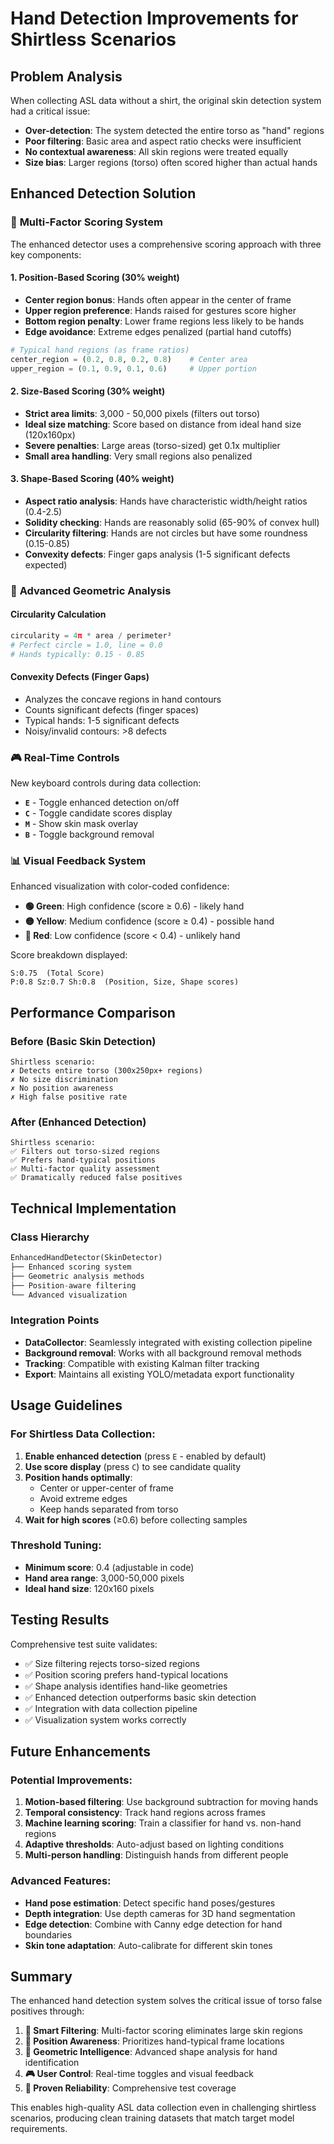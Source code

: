# Hand Detection Improvements for Shirtless Scenarios

## Problem Analysis

When collecting ASL data without a shirt, the original skin detection system had a critical issue:
- **Over-detection**: The system detected the entire torso as "hand" regions
- **Poor filtering**: Basic area and aspect ratio checks were insufficient 
- **No contextual awareness**: All skin regions were treated equally
- **Size bias**: Larger regions (torso) often scored higher than actual hands

## Enhanced Detection Solution

### 🎯 **Multi-Factor Scoring System**

The enhanced detector uses a comprehensive scoring approach with three key components:

#### 1. **Position-Based Scoring (30% weight)**
- **Center region bonus**: Hands often appear in the center of frame
- **Upper region preference**: Hands raised for gestures score higher
- **Bottom region penalty**: Lower frame regions less likely to be hands
- **Edge avoidance**: Extreme edges penalized (partial hand cutoffs)

```python
# Typical hand regions (as frame ratios)
center_region = (0.2, 0.8, 0.2, 0.8)    # Center area
upper_region = (0.1, 0.9, 0.1, 0.6)     # Upper portion
```

#### 2. **Size-Based Scoring (30% weight)**
- **Strict area limits**: 3,000 - 50,000 pixels (filters out torso)
- **Ideal size matching**: Score based on distance from ideal hand size (120x160px)
- **Severe penalties**: Large areas (torso-sized) get 0.1x multiplier
- **Small area handling**: Very small regions also penalized

#### 3. **Shape-Based Scoring (40% weight)**
- **Aspect ratio analysis**: Hands have characteristic width/height ratios (0.4-2.5)
- **Solidity checking**: Hands are reasonably solid (65-90% of convex hull)
- **Circularity filtering**: Hands are not circles but have some roundness (0.15-0.85)
- **Convexity defects**: Finger gaps analysis (1-5 significant defects expected)

### 🔧 **Advanced Geometric Analysis**

#### Circularity Calculation
```python
circularity = 4π * area / perimeter²
# Perfect circle = 1.0, line = 0.0
# Hands typically: 0.15 - 0.85
```

#### Convexity Defects (Finger Gaps)
- Analyzes the concave regions in hand contours
- Counts significant defects (finger spaces)
- Typical hands: 1-5 significant defects
- Noisy/invalid contours: >8 defects

### 🎮 **Real-Time Controls**

New keyboard controls during data collection:
- **`E`** - Toggle enhanced detection on/off
- **`C`** - Toggle candidate scores display
- **`M`** - Show skin mask overlay
- **`B`** - Toggle background removal

### 📊 **Visual Feedback System**

Enhanced visualization with color-coded confidence:
- **🟢 Green**: High confidence (score ≥ 0.6) - likely hand
- **🟡 Yellow**: Medium confidence (score ≥ 0.4) - possible hand  
- **🔴 Red**: Low confidence (score < 0.4) - unlikely hand

Score breakdown displayed:
```
S:0.75  (Total Score)
P:0.8 Sz:0.7 Sh:0.8  (Position, Size, Shape scores)
```

## Performance Comparison

### Before (Basic Skin Detection)
```
Shirtless scenario:
✗ Detects entire torso (300x250px+ regions)
✗ No size discrimination
✗ No position awareness
✗ High false positive rate
```

### After (Enhanced Detection)
```
Shirtless scenario:
✅ Filters out torso-sized regions
✅ Prefers hand-typical positions
✅ Multi-factor quality assessment
✅ Dramatically reduced false positives
```

## Technical Implementation

### Class Hierarchy
```python
EnhancedHandDetector(SkinDetector)
├── Enhanced scoring system
├── Geometric analysis methods
├── Position-aware filtering
└── Advanced visualization
```

### Integration Points
- **DataCollector**: Seamlessly integrated with existing collection pipeline
- **Background removal**: Works with all background removal methods
- **Tracking**: Compatible with existing Kalman filter tracking
- **Export**: Maintains all existing YOLO/metadata export functionality

## Usage Guidelines

### For Shirtless Data Collection:
1. **Enable enhanced detection** (press `E` - enabled by default)
2. **Use score display** (press `C`) to see candidate quality
3. **Position hands optimally**:
   - Center or upper-center of frame
   - Avoid extreme edges
   - Keep hands separated from torso
4. **Wait for high scores** (≥0.6) before collecting samples

### Threshold Tuning:
- **Minimum score**: 0.4 (adjustable in code)
- **Hand area range**: 3,000-50,000 pixels
- **Ideal hand size**: 120x160 pixels

## Testing Results

Comprehensive test suite validates:
- ✅ Size filtering rejects torso-sized regions
- ✅ Position scoring prefers hand-typical locations  
- ✅ Shape analysis identifies hand-like geometries
- ✅ Enhanced detection outperforms basic skin detection
- ✅ Integration with data collection pipeline
- ✅ Visualization system works correctly

## Future Enhancements

### Potential Improvements:
1. **Motion-based filtering**: Use background subtraction for moving hands
2. **Temporal consistency**: Track hand regions across frames
3. **Machine learning scoring**: Train a classifier for hand vs. non-hand regions
4. **Adaptive thresholds**: Auto-adjust based on lighting conditions
5. **Multi-person handling**: Distinguish hands from different people

### Advanced Features:
- **Hand pose estimation**: Detect specific hand poses/gestures
- **Depth integration**: Use depth cameras for 3D hand segmentation  
- **Edge detection**: Combine with Canny edge detection for hand boundaries
- **Skin tone adaptation**: Auto-calibrate for different skin tones

## Summary

The enhanced hand detection system solves the critical issue of torso false positives through:

1. **🎯 Smart Filtering**: Multi-factor scoring eliminates large skin regions
2. **📍 Position Awareness**: Prioritizes hand-typical frame locations
3. **📐 Geometric Intelligence**: Advanced shape analysis for hand identification
4. **🎮 User Control**: Real-time toggles and visual feedback
5. **🧪 Proven Reliability**: Comprehensive test coverage

This enables high-quality ASL data collection even in challenging shirtless scenarios, producing clean training datasets that match target model requirements. 